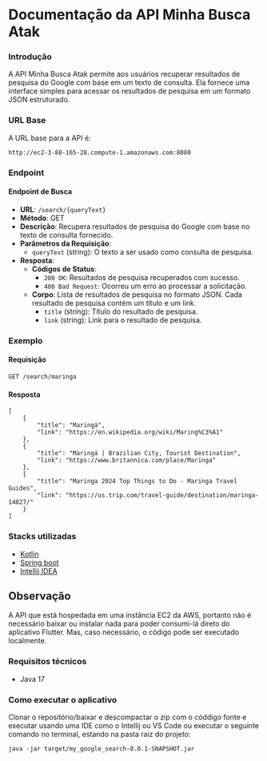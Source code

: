 # Documentação da API Minha Busca Atak

### Introdução

A API Minha Busca Atak permite aos usuários recuperar resultados de pesquisa do Google com base em um texto de consulta. Ela fornece uma interface simples para acessar os resultados de pesquisa em um formato JSON estruturado.

### URL Base

A URL base para a API é:

```
http://ec2-3-88-165-28.compute-1.amazonaws.com:8080
```

### Endpoint

#### Endpoint de Busca

- **URL**: `/search/{queryText}`
- **Método**: GET
- **Descrição**: Recupera resultados de pesquisa do Google com base no texto de consulta fornecido.
- **Parâmetros da Requisição**:
    - `queryText` (string): O texto a ser usado como consulta de pesquisa.
- **Resposta**:
    - **Códigos de Status**:
        - `200 OK`: Resultados de pesquisa recuperados com sucesso.
        - `400 Bad Request`: Ocorreu um erro ao processar a solicitação.
    - **Corpo**: Lista de resultados de pesquisa no formato JSON. Cada resultado de pesquisa contém um título e um link.
        - `title` (string): Título do resultado de pesquisa.
        - `link` (string): Link para o resultado de pesquisa.

### Exemplo

#### Requisição

```
GET /search/maringa
```

#### Resposta

```
[
    {
        "title": "Maringá",
        "link": "https://en.wikipedia.org/wiki/Maring%C3%A1"
    },
    {
        "title": "Maringá | Brazilian City, Tourist Destination",
        "link": "https://www.britannica.com/place/Maringa"
    },
    {
        "title": "Maringa 2024 Top Things to Do - Maringa Travel Guides",
        "link": "https://us.trip.com/travel-guide/destination/maringa-14027/"
    }
]
```

### Stacks utilizadas

* [Kotlin](https://kotlinlang.org/)
* [Spring boot](https://spring.io/projects/spring-boot)
* [Intellij IDEA](https://www.jetbrains.com/idea/)

## Observação

A API que está hospedada em uma instãncia EC2 da AWS, portanto não é necessário baixar ou instalar nada para poder consumi-lá direto do aplicativo Flutter. Mas, caso necessário, o código pode ser executado localmente.

### Requisitos técnicos

* Java 17

### Como executar o aplicativo

Clonar o repositório/baixar e descompactar o zip com o códdigo fonte e executar usando uma IDE como o Intellij ou VS Code ou executar o seguinte comando no terminal, estando na pasta raiz do projeto:
```
java -jar target/my_google_search-0.0.1-SNAPSHOT.jar
```